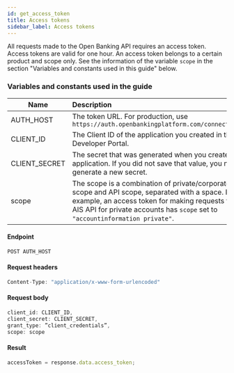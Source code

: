 ```yaml
---
id: get_access_token
title: Access tokens
sidebar_label: Access tokens
---
```


All requests made to the Open Banking API requires an access token. Access tokens are valid for one hour. 
An access token belongs to a certain product and scope only. See the information of the variable `scope` in the section "Variables and constants used in this guide" below.


### Variables and constants used in the guide

| Name         | Description                                                                                                                                                                                                                                                             |
| ------------ | :---------------------------------------------------------------------------------------------------------------------------------------------------------------------------------------------------------------------------------------------------------------------- |
| AUTH_HOST      | The token URL. For production, use `https://auth.openbankingplatform.com/connect/token`                                                                                                                                                                                 |
| CLIENT_ID     | The Client ID of the application you created in the Developer Portal.                                                                                                                                                                                                   |
| CLIENT_SECRET | The secret that was generated when you created an application. If you did not save that value, you need to generate a new secret.                                                                                                                                    |
| scope | The scope is a combination of private/corporate scope and API scope, separated with a space. For example, an access token for making requests to the AIS API for private accounts has `scope` set to `"accountinformation private"`.                                                                                                                                    |


#### Endpoint

```javascript
POST AUTH_HOST
```
#### Request headers

```javascript
Content-Type: "application/x-www-form-urlencoded"
```

#### Request body

```javascript
client_id: CLIENT_ID,
client_secret: CLIENT_SECRET,
grant_type: ”client_credentials”,
scope: scope
```

#### Result
```javascript
accessToken = response.data.access_token;
```